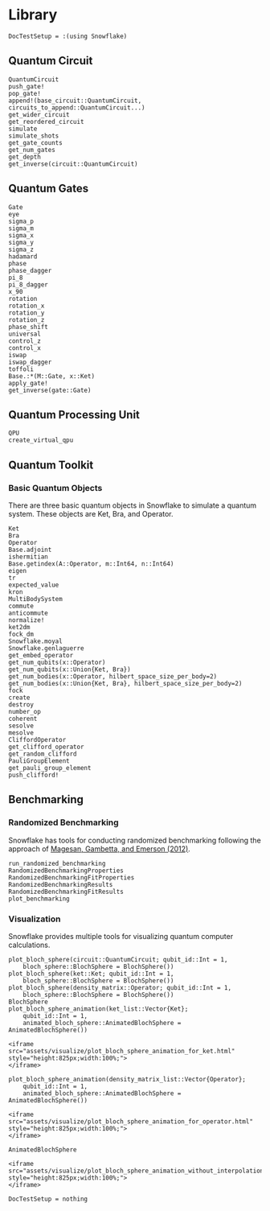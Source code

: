 # Library

```@meta
DocTestSetup = :(using Snowflake)
```


## Quantum Circuit
```@docs
QuantumCircuit
push_gate!
pop_gate!
append!(base_circuit::QuantumCircuit, circuits_to_append::QuantumCircuit...)
get_wider_circuit
get_reordered_circuit
simulate
simulate_shots
get_gate_counts
get_num_gates
get_depth
get_inverse(circuit::QuantumCircuit)
```

## Quantum Gates
```@docs
Gate
eye
sigma_p
sigma_m
sigma_x
sigma_y
sigma_z
hadamard
phase
phase_dagger
pi_8
pi_8_dagger
x_90
rotation
rotation_x
rotation_y
rotation_z
phase_shift
universal
control_z
control_x
iswap
iswap_dagger
toffoli
Base.:*(M::Gate, x::Ket)
apply_gate!
get_inverse(gate::Gate)
```

## Quantum Processing Unit
```@docs
QPU
create_virtual_qpu
```

## Quantum Toolkit

### Basic Quantum Objects

There are three basic quantum objects in Snowflake to simulate a quantum system. These objects are Ket, Bra, and Operator.

```@docs
Ket
Bra
Operator
Base.adjoint
ishermitian
Base.getindex(A::Operator, m::Int64, n::Int64)
eigen
tr
expected_value
kron
MultiBodySystem
commute
anticommute
normalize!
ket2dm
fock_dm
Snowflake.moyal
Snowflake.genlaguerre
get_embed_operator
get_num_qubits(x::Operator)
get_num_qubits(x::Union{Ket, Bra})
get_num_bodies(x::Operator, hilbert_space_size_per_body=2)
get_num_bodies(x::Union{Ket, Bra}, hilbert_space_size_per_body=2)
fock
create
destroy
number_op
coherent
sesolve
mesolve
CliffordOperator
get_clifford_operator
get_random_clifford
PauliGroupElement
get_pauli_group_element
push_clifford!
```

## Benchmarking
### Randomized Benchmarking
Snowflake has tools for conducting randomized benchmarking following the approach of
[Magesan, Gambetta, and Emerson (2012)](http://dx.doi.org/10.1103/PhysRevA.85.042311).

```@docs
run_randomized_benchmarking
RandomizedBenchmarkingProperties
RandomizedBenchmarkingFitProperties
RandomizedBenchmarkingResults
RandomizedBenchmarkingFitResults
plot_benchmarking
```

### Visualization

Snowflake provides multiple tools for visualizing quantum computer calculations.

```@docs
plot_bloch_sphere(circuit::QuantumCircuit; qubit_id::Int = 1,
    bloch_sphere::BlochSphere = BlochSphere())
plot_bloch_sphere(ket::Ket; qubit_id::Int = 1,
    bloch_sphere::BlochSphere = BlochSphere())
plot_bloch_sphere(density_matrix::Operator; qubit_id::Int = 1,
    bloch_sphere::BlochSphere = BlochSphere())
BlochSphere
plot_bloch_sphere_animation(ket_list::Vector{Ket};
    qubit_id::Int = 1,
    animated_bloch_sphere::AnimatedBlochSphere = AnimatedBlochSphere())
```
```@raw html
<iframe src="assets/visualize/plot_bloch_sphere_animation_for_ket.html"
style="height:825px;width:100%;">
</iframe>
```
```@docs
plot_bloch_sphere_animation(density_matrix_list::Vector{Operator};
    qubit_id::Int = 1,
    animated_bloch_sphere::AnimatedBlochSphere = AnimatedBlochSphere())
```
```@raw html
<iframe src="assets/visualize/plot_bloch_sphere_animation_for_operator.html"
style="height:825px;width:100%;">
</iframe>
```
```@docs
AnimatedBlochSphere
```
```@raw html
<iframe src="assets/visualize/plot_bloch_sphere_animation_without_interpolation.html"
style="height:825px;width:100%;">
</iframe>
```

```@meta
DocTestSetup = nothing
```
